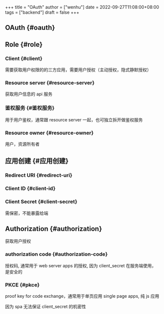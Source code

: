 +++
title = "OAuth"
author = ["wenhu"]
date = 2022-09-27T11:08:00+08:00
tags = ["backend"]
draft = false
+++

## OAuth {#oauth}


## Role {#role}


### Client {#client}

需要获取用户权限的的三方应用，需要用户授权（主动授权，隐式静默授权）


### Resource server {#resource-server}

获取用户信息的 api 服务


### 鉴权服务 {#鉴权服务}

用于用户鉴权，通常跟 resource server 一起，也可独立拆开做鉴权服务


### Resource owner {#resource-owner}

用户，资源所有者


## 应用创建 {#应用创建}


### Redirect URI {#redirect-uri}


### Client ID {#client-id}


### Client Secret {#client-secret}

需保密，不能暴露给端


## Authorization {#authorization}

获取用户授权


### authorization code {#authorization-code}

授权码, 通常用于 web server apps 的授权, 因为 client_secret 在服务端使用，是安全的


### PKCE {#pkce}

proof key for code exchange，通常用于单页应用 single page apps, 纯 js 应用

因为 spa 无法保证 client_secret 的机密性
